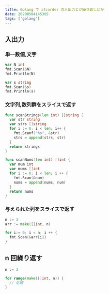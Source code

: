 ```yaml
---
title: Golang で atcorder の入出力とか繰り返しとか
date: 20200504145305
tags: ['golang']
---
```


## 入出力
### 単一数値,文字
```go
var N int
fmt.Scan(&N)
fmt.Println(N)

var s string
fmt.Scan(&s)
fmt.Println(s)
```

### 文字列,数列群をスライスで返す
```go
func scanStrings(len int) []string {
  var str string
  var strs []string
  for i := 0; i < len; i++ {
    fmt.Scanf("%s", &str)
    strs = append(strs, str)
  }
  return strings
}

func scanNums(len int) []int {
  var num int
  var nums []int
  for i := 0; i < len; i ++ {
    fmt.Scan(&num)
    nums = append(nums, num)
  }
  return nums
}
```

### 与えられた列をスライスで返す
```go
n := 3
arr := make([]int, n)

for i:= 0; i < n; i ++ {
  fmt.Scan(&arr[i])
}
```

## n 回繰り返す
```go
n := 3

for range(make([]int, n)) {
  // 処理
}
```
